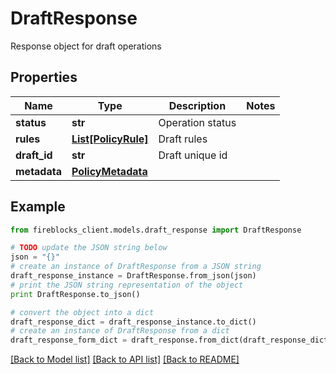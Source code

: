 # DraftResponse

Response object for draft operations

## Properties

Name | Type | Description | Notes
------------ | ------------- | ------------- | -------------
**status** | **str** | Operation status | 
**rules** | [**List[PolicyRule]**](PolicyRule.md) | Draft rules | 
**draft_id** | **str** | Draft unique id | 
**metadata** | [**PolicyMetadata**](PolicyMetadata.md) |  | 

## Example

```python
from fireblocks_client.models.draft_response import DraftResponse

# TODO update the JSON string below
json = "{}"
# create an instance of DraftResponse from a JSON string
draft_response_instance = DraftResponse.from_json(json)
# print the JSON string representation of the object
print DraftResponse.to_json()

# convert the object into a dict
draft_response_dict = draft_response_instance.to_dict()
# create an instance of DraftResponse from a dict
draft_response_form_dict = draft_response.from_dict(draft_response_dict)
```
[[Back to Model list]](../README.md#documentation-for-models) [[Back to API list]](../README.md#documentation-for-api-endpoints) [[Back to README]](../README.md)


